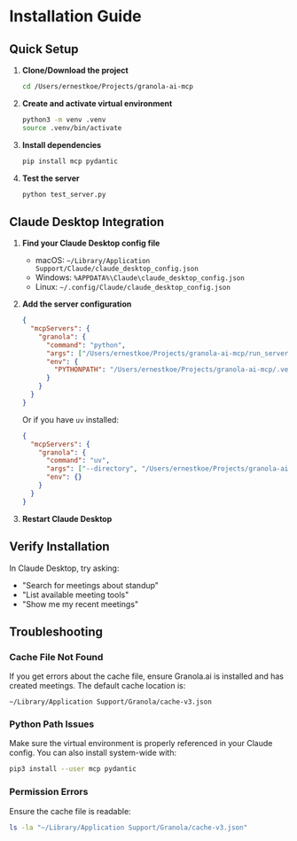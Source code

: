 # Installation Guide

## Quick Setup

1. **Clone/Download the project**
   ```bash
   cd /Users/ernestkoe/Projects/granola-ai-mcp
   ```

2. **Create and activate virtual environment**
   ```bash
   python3 -m venv .venv
   source .venv/bin/activate
   ```

3. **Install dependencies**
   ```bash
   pip install mcp pydantic
   ```

4. **Test the server**
   ```bash
   python test_server.py
   ```

## Claude Desktop Integration

1. **Find your Claude Desktop config file**
   - macOS: `~/Library/Application Support/Claude/claude_desktop_config.json`
   - Windows: `%APPDATA%\Claude\claude_desktop_config.json`
   - Linux: `~/.config/Claude/claude_desktop_config.json`

2. **Add the server configuration**
   ```json
   {
     "mcpServers": {
       "granola": {
         "command": "python",
         "args": ["/Users/ernestkoe/Projects/granola-ai-mcp/run_server.py"],
         "env": {
           "PYTHONPATH": "/Users/ernestkoe/Projects/granola-ai-mcp/.venv/lib/python3.13/site-packages"
         }
       }
     }
   }
   ```

   Or if you have `uv` installed:
   ```json
   {
     "mcpServers": {
       "granola": {
         "command": "uv",
         "args": ["--directory", "/Users/ernestkoe/Projects/granola-ai-mcp", "run", "python", "run_server.py"],
         "env": {}
       }
     }
   }
   ```

3. **Restart Claude Desktop**

## Verify Installation

In Claude Desktop, try asking:
- "Search for meetings about standup"
- "List available meeting tools"
- "Show me my recent meetings"

## Troubleshooting

### Cache File Not Found
If you get errors about the cache file, ensure Granola.ai is installed and has created meetings. The default cache location is:
```
~/Library/Application Support/Granola/cache-v3.json
```

### Python Path Issues  
Make sure the virtual environment is properly referenced in your Claude config. You can also install system-wide with:
```bash
pip3 install --user mcp pydantic
```

### Permission Errors
Ensure the cache file is readable:
```bash
ls -la "~/Library/Application Support/Granola/cache-v3.json"
```